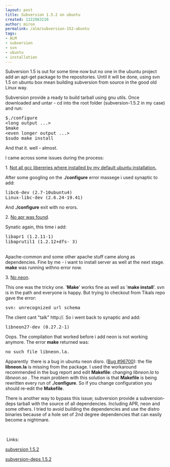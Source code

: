 ```yaml
---
layout: post
title: Subversion 1.5.2 on ubuntu
created: 1222983210
author: miron
permalink: /alm/subversion-152-ubuntu
tags:
- ALM
- subversion
- svn
- ubuntu
- installation
---
```

<p><span style="display: none;">&nbsp;</span></p><p>Subversion 1.5 is out for some time now but no one in the ubuntu project add an apt-get package to the repositories. Until it will be done, using svn 1.5 on ubuntu box mean building subversion from source in the good old Linux way.</p><p>Subversion provide a ready to build tarball using gnu utils. Once downloaded and untar - cd into the root folder (subversion-1.5.2 in my case) and run:</p><pre>
$./configure
&lt;long output ...&gt;
$make
&lt;even longer output ...&gt;
$sudo make install</pre><p>And that it. well - almost.</p><p>I came across some issues during the process:</p><p>1. <u>Not all gcc libereries where installed by my default ubuntu installation.</u></p><p>After some googling on the <strong>./configure</strong> error massege i used synaptic to add:</p><pre>
libc6-dev (2.7-10ubuntu4)
Linux-libc-dev (2.6.24-19.41)</pre><p>And <strong>./configure</strong> exit with no erors.</p><p>2. <u>No apr was found</u>.</p><p>Synatic again, this time i add:</p><pre>
libapr1 (1.2.11-1)
libaprutil1 (1.2.12+dfs- 3)</pre><p><br />Apache-common and some other apache stuff came along as dependencies. Fine by me - i want to install server as well at the next stage. <strong>make</strong> was running withno error now.</p><p>3. <u>No neon</u>.</p><p>This one was the tricky one. '<strong>Make</strong>' works fine as well as '<strong>make install</strong>'. svn is in the path and everyone is happy. But trying to checkout from Tikals repo gave the error:</p><pre>
svn: unrecognized url schema</pre><p>The client cant &quot;talk&quot; http://. So i went back to synaptic and add:</p><pre>
libneon27-dev (0.27.2-1)</pre><p>Oops. The compilation that worked before i add neon is not working anymore. The error <strong>make</strong> returned was:</p><pre>
no such file libneon.la. 
</pre><p>Apparently&nbsp; there is a bug in ubuntu neon disro. (<a href="https://bugs.launchpad.net/ubuntu/+source/neon26/+bug/96700">Bug #96700</a>): the file <strong>libneon.la</strong> is missing from the package. I used the workaround recommended in the bug report and edit <strong>Makefile</strong>: changing <em>libneon.la</em> to <em>libneon.so</em> . The main problem with this solution is that <strong>Makefile</strong> is being rewritten every run of <strong>./configure</strong>. So if you change configuration you should re-edit the <strong>Makefile</strong>.</p><p>There is another way to bypass this issue; subversion provide a subversion-deps tarball with the source of all dependencies. Including APR, neon and some others. I tried to avoid building the dependencies and use the distro binaries because of a hole set of 2nd degree dependencies that can easily become a nightmare.</p><p>&nbsp;</p><p><span style="display: none;">&nbsp;</span></p><p>&nbsp;Links:</p><p><a href="http://subversion.tigris.org/downloads/subversion-1.5.2.tar.bz2">subversion 1.5.2</a></p><p><a href="http://subversion.tigris.org/downloads/subversion-deps-1.5.2.tar.bz2">subversion-deps 1.5.2</a></p><p>&nbsp;</p>
